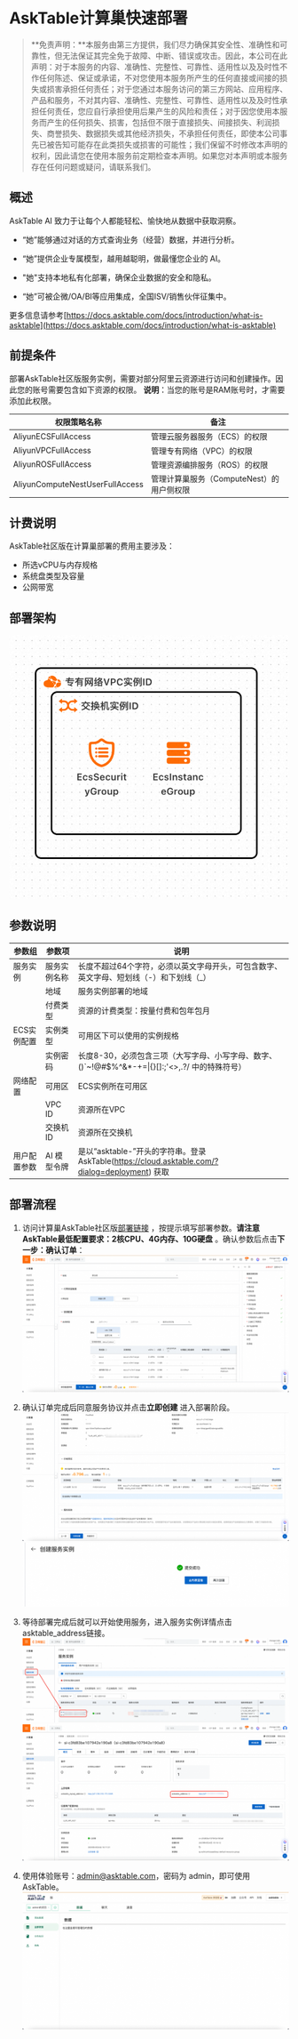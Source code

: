 # AskTable计算巢快速部署


>**免责声明：**本服务由第三方提供，我们尽力确保其安全性、准确性和可靠性，但无法保证其完全免于故障、中断、错误或攻击。因此，本公司在此声明：对于本服务的内容、准确性、完整性、可靠性、适用性以及及时性不作任何陈述、保证或承诺，不对您使用本服务所产生的任何直接或间接的损失或损害承担任何责任；对于您通过本服务访问的第三方网站、应用程序、产品和服务，不对其内容、准确性、完整性、可靠性、适用性以及及时性承担任何责任，您应自行承担使用后果产生的风险和责任；对于因您使用本服务而产生的任何损失、损害，包括但不限于直接损失、间接损失、利润损失、商誉损失、数据损失或其他经济损失，不承担任何责任，即使本公司事先已被告知可能存在此类损失或损害的可能性；我们保留不时修改本声明的权利，因此请您在使用本服务前定期检查本声明。如果您对本声明或本服务存在任何问题或疑问，请联系我们。

## 概述

AskTable AI 致力于让每个人都能轻松、愉快地从数据中获取洞察。

- “她”能够通过对话的方式查询业务（经营）数据，并进行分析。

- “她”提供企业专属模型，越用越聪明，做最懂您企业的 AI。

- "她"支持本地私有化部署，确保企业数据的安全和隐私。

- “她”可被企微/OA/BI等应用集成，全国ISV/销售伙伴征集中。

更多信息请参考[https://docs.asktable.com/docs/introduction/what-is-asktable](https://docs.asktable.com/docs/introduction/what-is-asktable)

## 前提条件

部署AskTable社区版服务实例，需要对部分阿里云资源进行访问和创建操作。因此您的账号需要包含如下资源的权限。
**说明**：当您的账号是RAM账号时，才需要添加此权限。

| 权限策略名称                          | 备注                     |
|---------------------------------|------------------------|
| AliyunECSFullAccess             | 管理云服务器服务（ECS）的权限       |
| AliyunVPCFullAccess             | 管理专有网络（VPC）的权限         |
| AliyunROSFullAccess             | 管理资源编排服务（ROS）的权限       |
| AliyunComputeNestUserFullAccess | 管理计算巢服务（ComputeNest）的用户侧权限 |


## 计费说明

AskTable社区版在计算巢部署的费用主要涉及：

- 所选vCPU与内存规格
- 系统盘类型及容量
- 公网带宽

## 部署架构
![image.png](1.png)

## 参数说明
| 参数组   | 参数项               | 说明                                                                     |
|-------|-------------------|------------------------------------------------------------------------|
| 服务实例  | 服务实例名称            | 长度不超过64个字符，必须以英文字母开头，可包含数字、英文字母、短划线（-）和下划线（_） |
|       | 地域                | 服务实例部署的地域                                                              |
|       | 付费类型              | 资源的计费类型：按量付费和包年包月                                                      |
| ECS实例配置 | 实例类型              | 可用区下可以使用的实例规格                                                          |
|       | 实例密码              | 长度8-30，必须包含三项（大写字母、小写字母、数字、 ()`~!@#$%^&*-+=&#124;{}[]:;'<>,.?/ 中的特殊符号） |
| 网络配置  | 可用区               | ECS实例所在可用区                                                             |
|       | VPC ID            | 资源所在VPC                                                                |
|       | 交换机ID             | 资源所在交换机                                                                |
| 用户配置参数| AI 模型令牌 | 是以“asktable-”开头的字符串。登录 AskTable(https://cloud.asktable.com/?dialog=deployment) 获取                                                           |

## 部署流程
1. 访问计算巢AskTable社区版[部署链接](https://computenest.console.aliyun.com/service/instance/create/cn-hangzhou?type=user&ServiceName=AskTable社区版)
   ，按提示填写部署参数。**请注意AskTable最低配置要求：2核CPU、4G内存、10G硬盘** 。确认参数后点击**下一步：确认订单**：
   ![image.png](2.png)

2. 确认订单完成后同意服务协议并点击**立即创建**
   进入部署阶段。
   ![3.png](3.png)
   ![4.png](4.png)

3. 等待部署完成后就可以开始使用服务，进入服务实例详情点击asktable_address链接。
   ![5.png](5.png)
   ![6.png](6.png)

4. 使用体验账号：admin@asktable.com，密码为 admin，即可使用AskTable。
   ![7.png](7.png)
